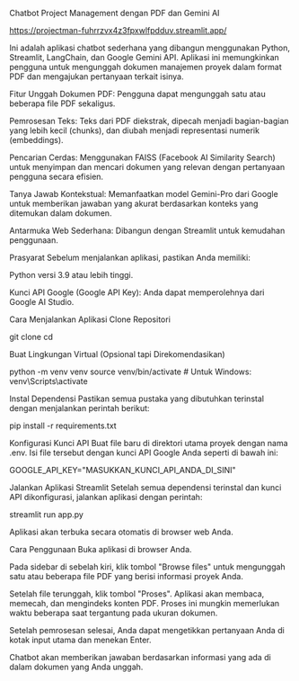Chatbot Project Management dengan PDF dan Gemini AI

https://projectman-fuhrrzvx4z3fpxwlfpdduv.streamlit.app/

Ini adalah aplikasi chatbot sederhana yang dibangun menggunakan Python, Streamlit, LangChain, dan Google Gemini API. Aplikasi ini memungkinkan pengguna untuk mengunggah dokumen manajemen proyek dalam format PDF dan mengajukan pertanyaan terkait isinya.

Fitur
Unggah Dokumen PDF: Pengguna dapat mengunggah satu atau beberapa file PDF sekaligus.

Pemrosesan Teks: Teks dari PDF diekstrak, dipecah menjadi bagian-bagian yang lebih kecil (chunks), dan diubah menjadi representasi numerik (embeddings).

Pencarian Cerdas: Menggunakan FAISS (Facebook AI Similarity Search) untuk menyimpan dan mencari dokumen yang relevan dengan pertanyaan pengguna secara efisien.

Tanya Jawab Kontekstual: Memanfaatkan model Gemini-Pro dari Google untuk memberikan jawaban yang akurat berdasarkan konteks yang ditemukan dalam dokumen.

Antarmuka Web Sederhana: Dibangun dengan Streamlit untuk kemudahan penggunaan.

Prasyarat
Sebelum menjalankan aplikasi, pastikan Anda memiliki:

Python versi 3.9 atau lebih tinggi.

Kunci API Google (Google API Key): Anda dapat memperolehnya dari Google AI Studio.

Cara Menjalankan Aplikasi
Clone Repositori

git clone <url-repositori-ini>
cd <nama-folder-repositori>

Buat Lingkungan Virtual (Opsional tapi Direkomendasikan)

python -m venv venv
source venv/bin/activate  # Untuk Windows: venv\Scripts\activate

Instal Dependensi
Pastikan semua pustaka yang dibutuhkan terinstal dengan menjalankan perintah berikut:

pip install -r requirements.txt

Konfigurasi Kunci API
Buat file baru di direktori utama proyek dengan nama .env. Isi file tersebut dengan kunci API Google Anda seperti di bawah ini:

GOOGLE_API_KEY="MASUKKAN_KUNCI_API_ANDA_DI_SINI"

Jalankan Aplikasi Streamlit
Setelah semua dependensi terinstal dan kunci API dikonfigurasi, jalankan aplikasi dengan perintah:

streamlit run app.py

Aplikasi akan terbuka secara otomatis di browser web Anda.

Cara Penggunaan
Buka aplikasi di browser Anda.

Pada sidebar di sebelah kiri, klik tombol "Browse files" untuk mengunggah satu atau beberapa file PDF yang berisi informasi proyek Anda.

Setelah file terunggah, klik tombol "Proses". Aplikasi akan membaca, memecah, dan mengindeks konten PDF. Proses ini mungkin memerlukan waktu beberapa saat tergantung pada ukuran dokumen.

Setelah pemrosesan selesai, Anda dapat mengetikkan pertanyaan Anda di kotak input utama dan menekan Enter.

Chatbot akan memberikan jawaban berdasarkan informasi yang ada di dalam dokumen yang Anda unggah.